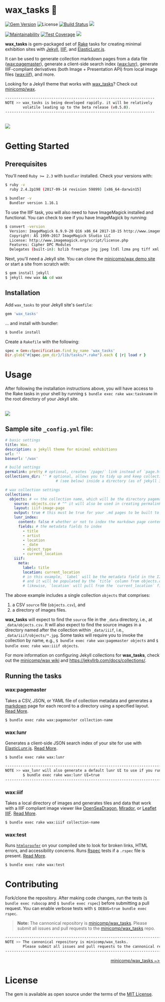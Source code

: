 # wax_tasks 🐝
[![Gem Version](https://badge.fury.io/rb/wax_tasks.svg)](https://badge.fury.io/rb/wax_tasks) ![License](https://img.shields.io/badge/license-MIT-yellowgreen.svg) [![Build Status](https://travis-ci.org/mnyrop/wax_tasks.svg?branch=rubocop)](https://travis-ci.org/mnyrop/wax_tasks) [![](https://img.shields.io/librariesio/github/mnyrop/wax_tasks.svg)](https://libraries.io/github/mnyrop/wax_tasks)

[![Maintainability](https://api.codeclimate.com/v1/badges/5974d49e115dadf9f8df/maintainability)](https://codeclimate.com/github/mnyrop/wax_tasks/maintainability) [![Test Coverage](https://api.codeclimate.com/v1/badges/5974d49e115dadf9f8df/test_coverage)](https://codeclimate.com/github/mnyrop/wax_tasks/test_coverage) [![](http://img.shields.io/badge/docs-rdoc.info-blue.svg)](http://marii.info/wax_tasks/)

__wax_tasks__ is gem-packaged set of [Rake](https://ruby.github.io/rake/) tasks for creating minimal exhibition sites with [Jekyll](https://jekyllrb.com/), [IIIF](http://iiif.io), and [ElasticLunr.js](http://elasticlunr.com/).

It can be used to generate collection markdown pages from a data file ([wax:pagemaster](#waxpagemaster)), generate a client-side search index ([wax:lunr](#waxlunr)), generate IIIF-compliant derivatives (both Image + Presentation API) from local image files ([wax:iiif](#waxiiif)), and more.

Looking for a Jekyll theme that works with [wax_tasks]()? Check out [minicomp/wax](https://minicomp.github.io/wax/).

```sh
--------------------------------------------------------------------
NOTE >> wax_tasks is being developed rapidly. it will be relatively 
        volatile leading up to the beta release (v0.5.0).
--------------------------------------------------------------------
```

<br>
<img src="https://raw.githubusercontent.com/minicomp/wiki/master/docs/assets/wax_screen.gif"/>


# Getting Started

## Prerequisites

You'll need `Ruby >= 2.3` with `bundler` installed. Check your versions with:
```bash
$ ruby -v
  ruby 2.4.2p198 (2017-09-14 revision 59899) [x86_64-darwin15]

$ bundler -v
  Bundler version 1.16.1
```

To use the IIIF task, you will also need to have ImageMagick installed and functional. You can check to see if you have ImageMagick by running:
```bash
$ convert -version
  Version: ImageMagick 6.9.9-20 Q16 x86_64 2017-10-15 http://www.imagemagick.org
  Copyright: ÂŠ 1999-2017 ImageMagick Studio LLC
  License: http://www.imagemagick.org/script/license.php
  Features: Cipher DPC Modules
  Delegates (built-in): bzlib freetype jng jpeg ltdl lzma png tiff xml zlib
```

Next, you'll need a Jekyll site. You can clone the [minicomp/wax demo site](https://github.com/minicomp/wax/) or start a site from scratch with:

```sh
$ gem install jekyll
$ jekyll new wax && cd wax
```

## Installation

Add `wax_tasks` to your Jekyll site's `Gemfile`:

```ruby
gem 'wax_tasks'
```

... and install with bundler:

```bash
$ bundle install
```

Create a `Rakefile` with the following:
```ruby
spec = Gem::Specification.find_by_name 'wax_tasks'
Dir.glob("#{spec.gem_dir}/lib/tasks/*.rake").each { |r| load r }
```

# Usage

After following the installation instructions above, you will have access to the Rake tasks in your shell by running `$ bundle exec rake wax:taskname` in the root directory of your Jekyll site.

<br>
<img src="https://media.giphy.com/media/e7OR7qbQjF2ocNVS7V/giphy.gif"/>

## Sample site `_config.yml` file:

```yaml
# basic settings
title: Wax.
description: a jekyll theme for minimal exhibitions
url: ''
baseurl: '/wax'

# build settings
permalink: pretty # optional, creates `/page/` link instead of `page.html` link
collections_dir: '' # optional, allows you to tidy up and keep collections
                       # (see below) inside a directory (as of jekyll 3.7)

# wax collection settings
collections:
  objects: # << the collection name, which will be the directory pagemaster makes
    source: objects.csv # ^^ it will also be used in creating permalinks for the pages
    layout: iiif-image-page
    output: true # this must be true for your .md pages to be built to html!
    lunr_index:
      content: false # whether or not to index the markdown page content (below the YAML)
      fields: # the metadata fields to index
        - title
        - artist
        - location
        - _date
        - object_type
        - current_location
    iiif:
      meta:
        label: title
        location: current_location
        # in this example, `label` will be the metadata field in the IIIF manifest,
        # and it will be populated by the `title` column from objects.csv;
        # likewise, `location` will pull from the `current_location` field.
```

The above example includes a single collection `objects` that comprises:
1. a CSV `source` file (`objects.csv`), and
2. a directory of images files.

__wax_tasks__ will expect to find the `source` file in the `_data` directory, i.e., at `_data/objects.csv`. It will also expect to find the source images in a directory named after the collection within `_data/iiif`, i.e., `_data/iiif/objects/*.jpg`. Some tasks will require you to invoke the collection by name, e.g., `$ bundle exec rake wax:pagemaster objects` and `$ bundle exec rake wax:iiif objects`.

For more information on configuring Jekyll collections for __wax_tasks__, check out the [minicomp/wax wiki](https://minicomp.github.io/wiki/#/wax/) and <https://jekyllrb.com/docs/collections/>.

## Running the tasks

### wax:pagemaster

Takes a CSV, JSON, or YAML file of collection metadata and generates a [markdown](https://daringfireball.net/projects/markdown/syntax) page for each record to a directory using a specified layout. [Read More](https://minicomp.github.io/wiki/#/wax/tasks/pagemaster?id=top).

`$ bundle exec rake wax:pagemaster collection-name`

### wax:lunr

Generates a client-side JSON search index of your site for use with [ElasticLunr.js](http://elasticlunr.com/). [Read More](https://minicomp.github.io/wiki/#/wax/tasks/lunr?id=top).

`$ bundle exec rake wax:lunr`

```sh
------------------------------------------------------------------------
NOTE >> wax_lunr will also generate a default lunr UI to use if you run:
        $ bundle exec rake wax:lunr UI=true
------------------------------------------------------------------------
```

### wax:iiif

Takes a local directory of images and generates tiles and data that work with a IIIF compliant image viewer like [OpenSeaDragon](https://openseadragon.github.io/), [Mirador](http://projectmirador.org/), or [Leaflet IIIF](https://github.com/mejackreed/Leaflet-IIIF). [Read More](https://minicomp.github.io/wiki/#/wax/tasks/iiif?id=top).

`$ bundle exec rake wax:iiif collection-name`

### wax:test

Runs [`htmlproofer`](https://github.com/gjtorikian/html-proofer) on your compiled site to look for broken links, HTML errors, and accessibility concerns. Runs [Rspec](http://rspec.info/) tests if a `.rspec` file is present. [Read More](https://minicomp.github.io/wiki/#/wax/tasks/test?id=top).

`$ bundle exec rake wax:test`

# Contributing

Fork/clone the repository. After making code changes, run the tests (`$ bundle exec rubocop` and `$ bundle exec rspec`) before submitting a pull request. You can enable verbose tests with `$ DEBUG=true bundle exec rspec`.

> __Note:__ The cannonical repository is [minicomp/wax_tasks](https://github.com/minicomp/wax_tasks/). Please submit all issues and pull requests to the [minicomp/wax_tasks](https://github.com/minicomp/wax_tasks/) repo.


```sh
---------------------------------------------------------------------------
NOTE >> The cannonical repository is minicomp/wax_tasks. 
        Please submit all issues and pull requests to the cannonical repo.
---------------------------------------------------------------------------
```
<p align="right"><a href='https://github.com/minicomp/wax_tasks/'>minicomp/wax_tasks ~></a></p>

# License

The gem is available as open source under the terms of the [MIT License](LICENSE).
